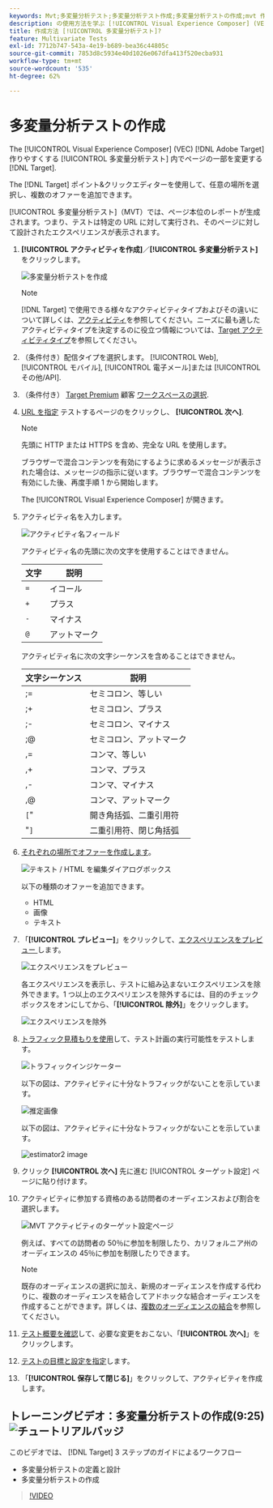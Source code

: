 ```yaml
---
keywords: Mvt;多変量分析テスト;多変量分析テスト作成;多変量分析テストの作成;mvt 作成;mvt 作成;mvt の方法;多変量分析テスト方法
description: の使用方法を学ぶ [!UICONTROL Visual Experience Composer] (VEC) [!DNL Adobe Target] を作成するには、 [!UICONTROL 多変量分析テスト] (MVT)。
title: 作成方法 [!UICONTROL 多変量分析テスト]?
feature: Multivariate Tests
exl-id: 7712b747-543a-4e19-b689-bea36c44805c
source-git-commit: 7853d8c5934e40d1026e067dfa413f520ecba931
workflow-type: tm+mt
source-wordcount: '535'
ht-degree: 62%

---
```


# 多変量分析テストの作成

The [!UICONTROL Visual Experience Composer] (VEC) [!DNL Adobe Target] 作りやすくする [!UICONTROL 多変量分析テスト] 内でページの一部を変更する [!DNL Target].

The [!DNL Target] ポイント&amp;クリックエディターを使用して、任意の場所を選択し、複数のオファーを追加できます。

[!UICONTROL 多変量分析テスト]（MVT）では、ページ本位のレポートが生成されます。つまり、テストは特定の URL に対して実行され、そのページに対して設計されたエクスペリエンスが表示されます。

1. **[!UICONTROL アクティビティを作成]**／**[!UICONTROL 多変量分析テスト]**&#x200B;をクリックします。

   ![多変量分析テストを作成](/help/main/c-activities/c-multivariate-testing/t-create-multivariate-test/assets/create-multivariate.png)

   >[!NOTE]
   >
   >[!DNL Target] で使用できる様々なアクティビティタイプおよびその違いについて詳しくは、[アクティビティ](/help/main/c-activities/activities.md#concept_D317A95A1AB54674BA7AB65C7985BA03)を参照してください。ニーズに最も適したアクティビティタイプを決定するのに役立つ情報については、[Target アクティビティタイプ](/help/main/c-activities/target-activities-guide.md)を参照してください。

1. （条件付き）配信タイプを選択します。 [!UICONTROL Web], [!UICONTROL モバイル], [!UICONTROL 電子メール]または [!UICONTROL その他/API].

1. （条件付き） [Target Premium](/help/main/c-intro/intro.md#premium) 顧客 [ワークスペースの選択](/help/main/administrating-target/c-user-management/property-channel/property-channel.md).

1. [URL を指定](/help/main/c-activities/c-multivariate-testing/t-create-multivariate-test/url.md#concept_C12E4A85FF3B4E518E3110F6CF1AF9C0) テストするページのをクリックし、 **[!UICONTROL 次へ]**.

   >[!NOTE]
   >
   >先頭に HTTP または HTTPS を含め、完全な URL を使用します。

   ブラウザーで混合コンテンツを有効にするように求めるメッセージが表示された場合は、メッセージの指示に従います。ブラウザーで混合コンテンツを有効にした後、再度手順 1 から開始します。

   The [!UICONTROL Visual Experience Composer] が開きます。

1. アクティビティ名を入力します。

   ![アクティビティ名フィールド](/help/main/c-activities/c-multivariate-testing/t-create-multivariate-test/assets/activityname.png)

   アクティビティ名の先頭に次の文字を使用することはできません。

   | 文字 | 説明 |
   |--- |--- |
   | `=` | イコール |
   | `+` | プラス |
   | `-` | マイナス |
   | `@` | アットマーク |

   アクティビティ名に次の文字シーケンスを含めることはできません。

   | 文字シーケンス | 説明 |
   |--- |--- |
   | ;= | セミコロン、等しい |
   | ;+ | セミコロン、プラス |
   | ;- | セミコロン、マイナス |
   | ;@ | セミコロン、アットマーク |
   | ,= | コンマ、等しい |
   | ,+ | コンマ、プラス |
   | ,- | コンマ、マイナス |
   | ,@ | コンマ、アットマーク |
   | `[`&quot; | 開き角括弧、二重引用符 |
   | &quot;`]` | 二重引用符、閉じ角括弧 |

1. [それぞれの場所でオファーを作成します](/help/main/c-activities/c-multivariate-testing/t-create-multivariate-test/add-offers.md#concept_DCE6B45C30F7419B8EC17AFDEE8D8AA6)。

   ![テキスト / HTML を編集ダイアログボックス](/help/main/c-activities/c-multivariate-testing/t-create-multivariate-test/assets/editoffers.png)

   以下の種類のオファーを追加できます。

   * HTML
   * 画像
   * テキスト

1. 「**[!UICONTROL プレビュー]**」をクリックして、[エクスペリエンスをプレビュー ](/help/main/c-activities/c-multivariate-testing/t-create-multivariate-test/preview-experiences.md)します。

   ![エクスペリエンスをプレビュー](/help/main/c-activities/c-multivariate-testing/t-create-multivariate-test/assets/preview-mvt.png)

   各エクスペリエンスを表示し、テストに組み込まないエクスペリエンスを除外できます。1 つ以上のエクスペリエンスを除外するには、目的のチェックボックスをオンにしてから、「**[!UICONTROL 除外]**」をクリックします。

   ![エクスペリエンスを除外](/help/main/c-activities/c-multivariate-testing/t-create-multivariate-test/assets/preview-mvt-exclude.png)

1. [トラフィック見積もりを使用](/help/main/c-activities/c-multivariate-testing/t-create-multivariate-test/traffic-estimator.md#task_71AA6922AFD447EA8C5E610A78ABA714)して、テスト計画の実行可能性をテストします。

   ![トラフィックインジケーター](/help/main/c-activities/c-multivariate-testing/t-create-multivariate-test/assets/mvt-traffic-indicator.png)

   以下の図は、アクティビティに十分なトラフィックがないことを示しています。

   ![推定画像](assets/estimator.png)

   以下の図は、アクティビティに十分なトラフィックがないことを示しています。

   ![estimator2 image](assets/estimator2.png)

1. クリック **[!UICONTROL 次へ]** 先に進む [!UICONTROL ターゲット設定] ページに貼り付けます。

1. アクティビティに参加する資格のある訪問者のオーディエンスおよび割合を選択します。

   ![MVT アクティビティのターゲット設定ページ](/help/main/c-activities/c-multivariate-testing/t-create-multivariate-test/assets/mvt_audperc.png)

   例えば、すべての訪問者の 50％に参加を制限したり、カリフォルニア州のオーディエンスの 45％に参加を制限したりできます。

   >[!NOTE]
   >
   >既存のオーディエンスの選択に加え、新規のオーディエンスを作成する代わりに、複数のオーディエンスを結合してアドホックな結合オーディエンスを作成することができます。詳しくは、[複数のオーディエンスの結合](/help/main/c-target/combining-multiple-audiences.md#concept_A7386F1EA4394BD2AB72399C225981E5)を参照してください。

1. [テスト概要を確認](/help/main/c-activities/c-multivariate-testing/t-create-multivariate-test/test-summary.md#reference_971AB225963A4DC18EEB5B0E20F0A4A7)して、必要な変更をおこない、「**[!UICONTROL 次へ]**」をクリックします。

1. [テストの目標と設定を指定](/help/main/c-activities/c-multivariate-testing/t-create-multivariate-test/goals-and-settings.md#reference_B25389FD6F3A4989801E740364B089CC)します。

1. 「**[!UICONTROL 保存して閉じる]**」をクリックして、アクティビティを作成します。

## トレーニングビデオ：多変量分析テストの作成(9:25) ![チュートリアルバッジ](/help/main/assets/tutorial.png)

このビデオでは、 [!DNL Target] 3 ステップのガイドによるワークフロー

* 多変量分析テストの定義と設計
* 多変量分析テストの作成

>[!VIDEO](https://video.tv.adobe.com/v/17395)
